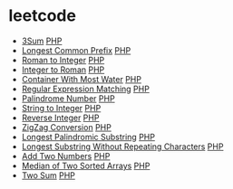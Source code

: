 leetcode
========
- [3Sum](https://oj.leetcode.com/problems/3sum/) [PHP](./src/3Sum/3Sum.php)
- [Longest Common Prefix](https://oj.leetcode.com/problems/longest-common-prefix/) [PHP](./src/longestCommonPrefix/longestCommonPrefix.php)
- [Roman to Integer](https://oj.leetcode.com/problems/roman-to-integer/) [PHP](./src/romanToInteger/romanToInteger.php)
- [Integer to Roman](https://oj.leetcode.com/problems/integer-to-roman/) [PHP](./src/integerToRoman/integerToRoman.php)
- [Container With Most Water](https://oj.leetcode.com/problems/container-with-most-water/) [PHP](./src/containerWithMostWater/containerWithMostWater.php)
- [Regular Expression Matching](https://oj.leetcode.com/problems/regular-expression-matching/) [PHP](./src/regularExpressionMatching/regularExpressionMatching.php)
- [Palindrome Number](https://oj.leetcode.com/problems/palindrome-number/) [PHP](./src/palindromeNumber/palindromeNumber.php)
- [String to Integer](https://oj.leetcode.com/problems/string-to-integer-atoi/) [PHP](./src/stringToInteger/stringToInteger.php)
- [Reverse Integer](https://oj.leetcode.com/problems/reverse-integer/) [PHP](./src/reverseInteger/reverseInteger.php)
- [ZigZag Conversion](https://https://oj.leetcode.com/problems/zigzag-conversion/) [PHP](./src/zigZagConversion/zigZagConversion.php)
- [Longest Palindromic Substring](https://oj.leetcode.com/problems/longest-palindromic-substring/) [PHP](./src/longestPalindromicSubstring/longestPalindrome.php)
- [Longest Substring Without Repeating Characters](https://oj.leetcode.com/problems/longest-substring-without-repeating-characters/) [PHP](./src/longestSubstringWithoutRepeatingCharacters/lengthOfLongestSubstring.php)
- [Add Two Numbers](https://oj.leetcode.com/problems/add-two-numbers/) [PHP](./src/addTwoNumbers/addTwoNumbers.php)
- [Median of Two Sorted Arrays](https://oj.leetcode.com/problems/median-of-two-sorted-arrays/) [PHP](./src/medianOfTwoSortedArrays/medianOfTwoSortedArrays.php)
- [Two Sum](https://oj.leetcode.com/problems/two-sum/) [PHP](./src/twoSum/twoSum.php)
